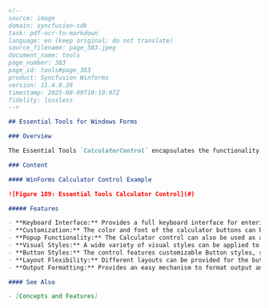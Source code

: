 ```markdown
<!--
source: image
domain: syncfusion-sdk
task: pdf-ocr-to-markdown
language: en (keep original; do not translate)
source_filename: page_383.jpeg
document_name: tools
page_number: 383
page_id: tools#page_383
product: Syncfusion Winforms
version: 11.4.0.26
timestamp: 2025-08-09T10:10:07Z
fidelity: lossless
-->

## Essential Tools for Windows Forms

### Overview

The Essential Tools `CalculatorControl` encapsulates the functionality of a standard calculator. It simplifies the implementation of a complete calculator within your applications. The internal value of the `CalculatorControl` is maintained and can also be retrieved in the required format. The `CalculatorValue` class provides methods to retrieve the value of the `CalculatorControl` as a `String` or as a `Double` Value. It supports Office2007 color schemes.

### Content

#### WinForms Calculator Control Example

![Figure 189: Essential Tools Calculator Control](#)

##### Features

- **Keyboard Interface:** Provides a full keyboard interface for entering input.
- **Customization:** The color and font of the calculator buttons can be customized easily according to user needs.
- **Popup Functionality:** The Calculator control can also be used as a **Popup Calculator Control**.
- **Visual Styles:** A wide variety of visual styles can be applied to the `CalculatorControl`, including the Microsoft Office 2007 Style, in different color schemes, to enhance the appearance of the control.
- **Button Styles:** The control features customizable Button styles, such as the ability to apply the `FlatStyle` to the buttons.
- **Layout Flexibility:** Different layouts can be provided for the buttons in the `CalculatorControl`.
- **Output Formatting:** Provides an easy mechanism to format output and display.

#### See Also

- [Concepts and Features]
``` 

<!-- tags: [syncfusion, windows forms, calculatorcontrol, calcu, layout, popup, customization, flatstyle, visualstyles, outputformatting] keywords: [calculatorcontrol, popup calculator, custom color schemes, flat style, visual styles, keyboard interface, windows forms, essential tools, syncfusion winforms] -->
```